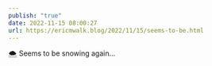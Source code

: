 ```yaml
---
publish: "true"
date: 2022-11-15 08:00:27
url: https://ericmwalk.blog/2022/11/15/seems-to-be.html
---
```


<div xmlns="http://www.w3.org/1999/xhtml">
<p>🌨️ Seems to be snowing again…</p>
</div>
